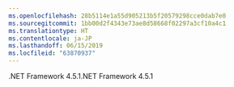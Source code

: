 ```yaml
---
ms.openlocfilehash: 28b5114e1a55d905213b5f20579298cce0dab7e0
ms.sourcegitcommit: 1bb00d2f4343e73ae8d58668f02297a3cf10a4c1
ms.translationtype: HT
ms.contentlocale: ja-JP
ms.lasthandoff: 06/15/2019
ms.locfileid: "63870937"
---
```

<span data-ttu-id="9fe9d-101">.NET Framework 4.5.1</span><span class="sxs-lookup"><span data-stu-id="9fe9d-101">.NET Framework 4.5.1</span></span>